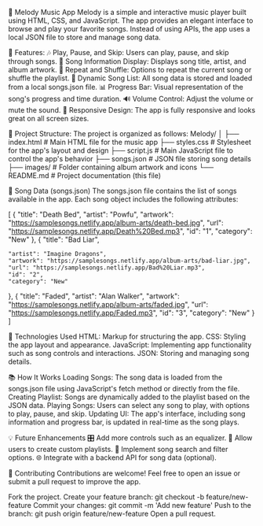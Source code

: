 🎵 Melody Music App
Melody is a simple and interactive music player built using HTML, CSS, and JavaScript. 
The app provides an elegant interface to browse and play your favorite songs. 
Instead of using APIs, the app uses a local JSON file to store and manage song data.

📝 Features:
🎶 Play, Pause, and Skip: Users can play, pause, and skip through songs.
🎵 Song Information Display: Displays song title, artist, and album artwork.
🔄 Repeat and Shuffle: Options to repeat the current song or shuffle the playlist.
📜 Dynamic Song List: All song data is stored and loaded from a local songs.json file.
📊 Progress Bar: Visual representation of the song's progress and time duration.
🔊 Volume Control: Adjust the volume or mute the sound.
📱 Responsive Design: The app is fully responsive and looks great on all screen sizes.

📁 Project Structure:
The project is organized as follows:
Melody/
│
├── index.html            # Main HTML file for the music app
├── styles.css            # Stylesheet for the app's layout and design
├── script.js             # Main JavaScript file to control the app's behavior
├── songs.json            # JSON file storing song details
├── images/               # Folder containing album artwork and icons
└── README.md             # Project documentation (this file)

📜 Song Data (songs.json)
The songs.json file contains the list of songs available in the app. Each song object includes the following attributes:

[
  {
    "title": "Death Bed",
    "artist": "Powfu",
    "artwork": "https://samplesongs.netlify.app/album-arts/death-bed.jpg",
    "url": "https://samplesongs.netlify.app/Death%20Bed.mp3",
    "id": "1",
    "category": "New"
  },
  {
    "title": "Bad Liar",
    
    "artist": "Imagine Dragons",
    "artwork": "https://samplesongs.netlify.app/album-arts/bad-liar.jpg",
    "url": "https://samplesongs.netlify.app/Bad%20Liar.mp3",
    "id": "2",
    "category": "New"
  },
  {
    "title": "Faded",
    "artist": "Alan Walker",
    "artwork": "https://samplesongs.netlify.app/album-arts/faded.jpg",
    "url": "https://samplesongs.netlify.app/Faded.mp3",
    "id": "3",
    "category": "New"
  }
]

🔧 Technologies Used
HTML: Markup for structuring the app.
CSS: Styling the app layout and appearance.
JavaScript: Implementing app functionality such as song controls and interactions.
JSON: Storing and managing song details.

📚 How It Works
Loading Songs: The song data is loaded from the songs.json file using JavaScript's fetch method or directly from the file.
Creating Playlist: Songs are dynamically added to the playlist based on the JSON data.
Playing Songs: Users can select any song to play, with options to play, pause, and skip.
Updating UI: The app's interface, including song information and progress bar, is updated in real-time as the song plays.

💡 Future Enhancements
🎛️ Add more controls such as an equalizer.
📝 Allow users to create custom playlists.
🔄 Implement song search and filter options.
🌐 Integrate with a backend API for song data (optional).

🤝 Contributing
Contributions are welcome! Feel free to open an issue or submit a pull request to improve the app.

Fork the project.
Create your feature branch: git checkout -b feature/new-feature
Commit your changes: git commit -m 'Add new feature'
Push to the branch: git push origin feature/new-feature
Open a pull request.

